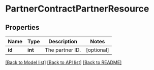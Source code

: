 # PartnerContractPartnerResource

## Properties
Name | Type | Description | Notes
------------ | ------------- | ------------- | -------------
**id** | **int** | The partner ID. | [optional] 

[[Back to Model list]](../README.md#documentation-for-models) [[Back to API list]](../README.md#documentation-for-api-endpoints) [[Back to README]](../README.md)


